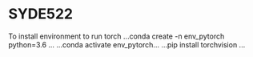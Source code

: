 # SYDE522

To install environment to run torch
...conda create -n env_pytorch python=3.6 ...
...conda activate env_pytorch...
...pip install torchvision ...

